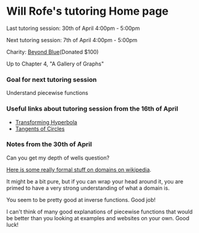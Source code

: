 # Will Rofe's tutoring Home page

Last tutoring session: 30th of April 4:00pm - 5:00pm

Next tutoring session: 7th of April 4:00pm - 5:00pm

Charity: [Beyond Blue](https://www.beyondblue.org.au/)(Donated $100)

Up to Chapter 4, "A Gallery of Graphs"

### Goal for next tutoring session
Understand piecewise functions

### Useful links about tutoring session from the 16th of April
- [Transforming Hyperbola](https://www.desmos.com/calculator/8o0yflpjef)
- [Tangents of Circles](https://www.desmos.com/calculator/v0lbzd0knj)

### Notes from the 30th of April
Can you get my depth of wells question?

[Here is some really formal stuff on domains on wikipedia](https://en.wikipedia.org/wiki/Domain_of_a_function).

It might be a bit pure, but if you can wrap your head around it, you are primed
to have a very strong understanding of what a domain is.

You seem to be pretty good at inverse functions. Good job!

I can't think of many good explanations of piecewise functions that would be
better than you looking at examples and websites on your own. Good luck!
